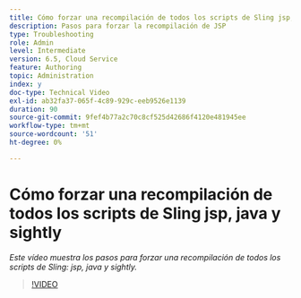 ```yaml
---
title: Cómo forzar una recompilación de todos los scripts de Sling jsp, java y sightly
description: Pasos para forzar la recompilación de JSP
type: Troubleshooting
role: Admin
level: Intermediate
version: 6.5, Cloud Service
feature: Authoring
topic: Administration
index: y
doc-type: Technical Video
exl-id: ab32fa37-065f-4c89-929c-eeb9526e1139
duration: 90
source-git-commit: 9fef4b77a2c70c8cf525d42686f4120e481945ee
workflow-type: tm+mt
source-wordcount: '51'
ht-degree: 0%

---
```


# Cómo forzar una recompilación de todos los scripts de Sling jsp, java y sightly

*Este vídeo muestra los pasos para forzar una recompilación de todos los scripts de Sling: jsp, java y sightly.*

>[!VIDEO](https://video.tv.adobe.com/v/335464?quality=12&learn=on)
